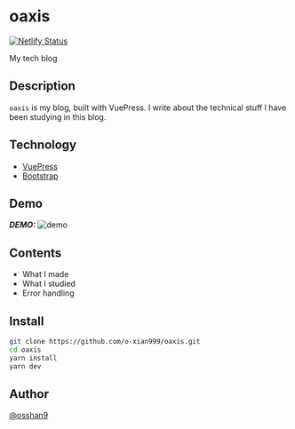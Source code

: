 # oaxis

[![Netlify Status](https://api.netlify.com/api/v1/badges/436a3a61-2faf-48d4-9600-22a265c78284/deploy-status)](https://app.netlify.com/sites/o-xian/deploys)

My tech blog

## Description

`oaxis` is my blog, built with VuePress. I write about the technical stuff I have been studying in this blog.

## Technology
- [VuePress](https://vuepress.vuejs.org/)
- [Bootstrap](https://getbootstrap.jp/)

## Demo

***DEMO:***
![demo](demo.gif)

## Contents

- What I made
- What I studied
- Error handling

## Install

```sh
git clone https://github.com/o-xian999/oaxis.git
cd oaxis
yarn install
yarn dev
```
## Author

[@osshan9](https://twitter.com/osshan9)